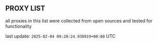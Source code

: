 ## PROXY LIST

all proxies in this list were collected from open sources and tested for functionality

last update: `2025-02-04 09:20:24.938919+00:00` UTC